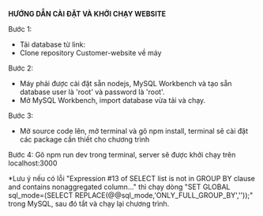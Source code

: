**HƯỚNG DẪN CÀI ĐẶT VÀ KHỞI CHẠY WEBSITE**

Bước 1: 
- Tải database từ link: 
- Clone repository Customer-website về máy


Bước 2: 
- Máy phải được cài đặt sẵn nodejs, MySQL Workbench và tạo sẵn database user là 'root' và password là 'root'.
- Mở MySQL Workbench, import database vừa tải và chạy.


Bước 3: 
- Mở source code lên, mở terminal và gõ npm install, terminal sẽ cài đặt các package cần thiết cho chương trình


Bước 4: Gõ npm run dev trong terminal, server sẽ được khởi chạy trên localhost:3000


*Lưu ý nếu có lỗi "Expression #13 of SELECT list is not in GROUP BY clause and contains nonaggregated column..." thì chạy dòng "SET GLOBAL sql_mode=(SELECT REPLACE(@@sql_mode,'ONLY_FULL_GROUP_BY',''));" trong MySQL, sau đó tắt và chạy lại chương trình.
